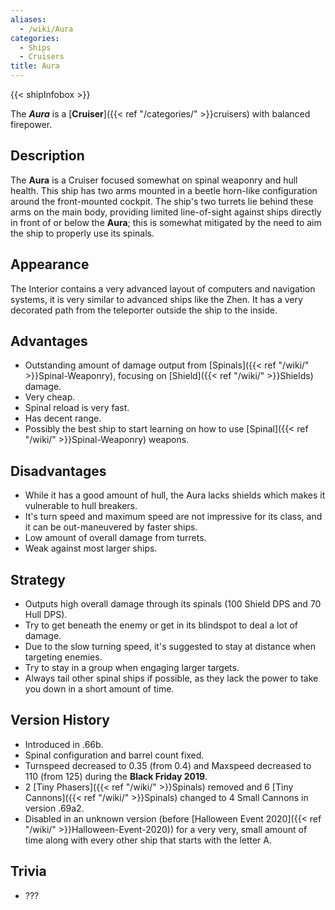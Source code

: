 ```yaml
---
aliases:
  - /wiki/Aura
categories:
  - Ships
  - Cruisers
title: Aura
---
```


{{< shipInfobox >}}

The **_Aura_** is a [**Cruiser**]({{< ref "/categories/" >}}cruisers) with balanced firepower.

## Description

The **Aura** is a Cruiser focused somewhat on spinal weaponry and hull health. This ship has two arms mounted in a beetle horn-like configuration around the front-mounted cockpit. The ship's two turrets lie behind these arms on the main body, providing limited line-of-sight against ships directly in front of or below the **Aura**; this is somewhat mitigated by the need to aim the ship to properly use its spinals.

## Appearance

The Interior contains a very advanced layout of computers and navigation systems, it is very similar to advanced ships like the Zhen. It has a very decorated path from the teleporter outside the ship to the inside.

## Advantages

- Outstanding amount of damage output from [Spinals]({{< ref "/wiki/" >}}Spinal-Weaponry), focusing on [Shield]({{< ref "/wiki/" >}}Shields) damage.
- Very cheap.
- Spinal reload is very fast.
- Has decent range.
- Possibly the best ship to start learning on how to use [Spinal]({{< ref "/wiki/" >}}Spinal-Weaponry) weapons.

## Disadvantages

- While it has a good amount of hull, the Aura lacks shields which makes it vulnerable to hull breakers.
- It's turn speed and maximum speed are not impressive for its class, and it can be out-maneuvered by faster ships.
- Low amount of overall damage from turrets.
- Weak against most larger ships.

## Strategy

- Outputs high overall damage through its spinals (100 Shield DPS and 70 Hull DPS).
- Try to get beneath the enemy or get in its blindspot to deal a lot of damage.
- Due to the slow turning speed, it's suggested to stay at distance when targeting enemies.
- Try to stay in a group when engaging larger targets.
- Always tail other spinal ships if possible, as they lack the power to take you down in a short amount of time.

## Version History

- Introduced in .66b.
- Spinal configuration and barrel count fixed.
- Turnspeed decreased to 0.35 (from 0.4) and Maxspeed decreased to 110 (from 125) during the **Black Friday 2019**.
- 2 [Tiny Phasers]({{< ref "/wiki/" >}}Spinals) removed and 6 [Tiny Cannons]({{< ref "/wiki/" >}}Spinals) changed to 4 Small Cannons in version .69a2.
- Disabled in an unknown version (before [Halloween Event 2020]({{< ref "/wiki/" >}}Halloween-Event-2020)) for a very very, small amount of time along with every other ship that starts with the letter A.

## Trivia

- ???
